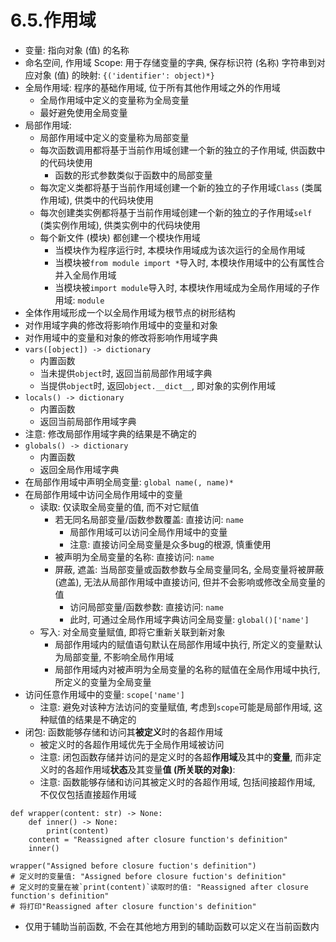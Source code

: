 # 6.5.作用域

- 变量: 指向对象 (值) 的名称
- 命名空间, 作用域 Scope: 用于存储变量的字典, 保存标识符 (名称) 字符串到对应对象 (值) 的映射: `{('identifier': object)*}`
- 全局作用域: 程序的基础作用域, 位于所有其他作用域之外的作用域
    - 全局作用域中定义的变量称为全局变量
    - 最好避免使用全局变量
- 局部作用域:
    - 局部作用域中定义的变量称为局部变量
    - 每次函数调用都将基于当前作用域创建一个新的独立的子作用域, 供函数中的代码块使用
        - 函数的形式参数类似于函数中的局部变量
    - 每次定义类都将基于当前作用域创建一个新的独立的子作用域`Class` (类属作用域), 供类中的代码块使用
    - 每次创建类实例都将基于当前作用域创建一个新的独立的子作用域`self` (类实例作用域), 供类实例中的代码块使用
    - 每个新文件 (模块) 都创建一个模块作用域
        - 当模块作为程序运行时, 本模块作用域成为该次运行的全局作用域
        - 当模块被`from module import *`导入时, 本模块作用域中的公有属性合并入全局作用域
        - 当模块被`import module`导入时, 本模块作用域成为全局作用域的子作用域: `module`
- 全体作用域形成一个以全局作用域为根节点的树形结构
- 对作用域字典的修改将影响作用域中的变量和对象
- 对作用域中的变量和对象的修改将影响作用域字典
- `vars([object]) -> dictionary`
    - 内置函数
    - 当未提供`object`时, 返回当前局部作用域字典
    - 当提供`object`时, 返回`object.__dict__`, 即对象的实例作用域
- `locals() -> dictionary`
    - 内置函数
    - 返回当前局部作用域字典
- 注意: 修改局部作用域字典的结果是不确定的
- `globals() -> dictionary`
    - 内置函数
    - 返回全局作用域字典
- 在局部作用域中声明全局变量: `global name(, name)*`
- 在局部作用域中访问全局作用域中的变量
    - 读取: 仅读取全局变量的值, 而不对它赋值
        - 若无同名局部变量/函数参数覆盖: 直接访问: `name`
            - 局部作用域可以访问全局作用域中的变量
            - 注意: 直接访问全局变量是众多bug的根源, 慎重使用
        - 被声明为全局变量的名称: 直接访问: `name`
        - 屏蔽, 遮盖: 当局部变量或函数参数与全局变量同名, 全局变量将被屏蔽 (遮盖), 无法从局部作用域中直接访问, 但并不会影响或修改全局变量的值
            - 访问局部变量/函数参数: 直接访问: `name`
            - 此时, 可通过全局作用域字典访问全局变量: `global()['name']`
    - 写入: 对全局变量赋值, 即将它重新关联到新对象
        - 局部作用域内的赋值语句默认在局部作用域中执行, 所定义的变量默认为局部变量, 不影响全局作用域
        - 局部作用域内对被声明为全局变量的名称的赋值在全局作用域中执行, 所定义的变量为全局变量
- 访问任意作用域中的变量: `scope['name']`
    - 注意: 避免对该种方法访问的变量赋值, 考虑到`scope`可能是局部作用域, 这种赋值的结果是不确定的
- 闭包: 函数能够存储和访问其**被定义**时的各超作用域
    - 被定义时的各超作用域优先于全局作用域被访问
    - 注意: 闭包函数存储并访问的是定义时的各超**作用域**及其中的**变量**, 而非定义时的各超作用域**状态**及其变量**值 (所关联的对象)**:
    - 注意: 函数能够存储和访问其被定义时的各超作用域, 包括间接超作用域, 不仅仅包括直接超作用域

```python3
def wrapper(content: str) -> None:
    def inner() -> None:
        print(content)
    content = "Reassigned after closure function's definition"
    inner()

wrapper("Assigned before closure fuction's definition")
# 定义时的变量值: "Assigned before closure fuction's definition"
# 定义时的变量在被`print(content)`读取时的值: "Reassigned after closure function's definition"
# 将打印"Reassigned after closure function's definition"
```

- 仅用于辅助当前函数, 不会在其他地方用到的辅助函数可以定义在当前函数内
